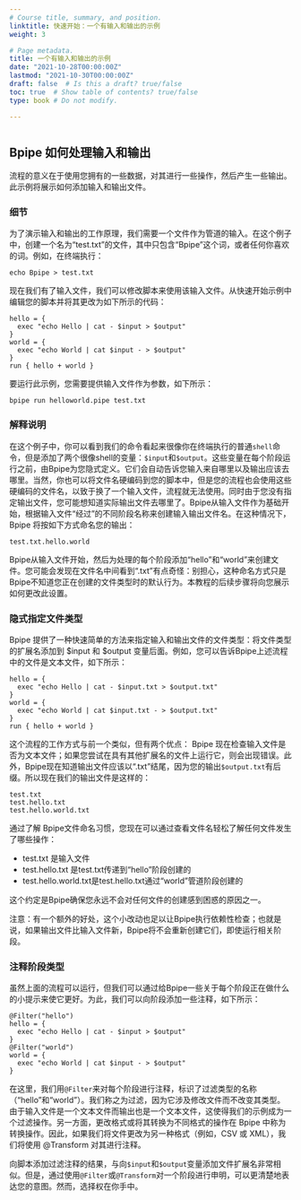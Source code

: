 ```yaml
---
# Course title, summary, and position.
linktitle: 快速开始：一个有输入和输出的示例
weight: 3

# Page metadata.
title: 一个有输入和输出的示例
date: "2021-10-28T00:00:00Z"
lastmod: "2021-10-30T00:00:00Z"
draft: false  # Is this a draft? true/false
toc: true  # Show table of contents? true/false
type: book # Do not modify.

---
```


# 
## Bpipe 如何处理输入和输出
流程的意义在于使用您拥有的一些数据，对其进行一些操作，然后产生一些输出。此示例将展示如何添加输入和输出文件。

### 细节
为了演示输入和输出的工作原理，我们需要一个文件作为管道的输入。在这个例子中，创建一个名为“test.txt”的文件，其中只包含“Bpipe”这个词，或者任何你喜欢的词。例如，在终端执行：
```
echo Bpipe > test.txt
```

现在我们有了输入文件，我们可以修改脚本来使用该输入文件。从快速开始示例中编辑您的脚本并将其更改为如下所示的代码：
```
hello = {
  exec "echo Hello | cat - $input > $output"
}
world = {
  exec "echo World | cat $input - > $output"
}
run { hello + world }
```

要运行此示例，您需要提供输入文件作为参数，如下所示：
```
bpipe run helloworld.pipe test.txt
```

### 解释说明
在这个例子中，你可以看到我们的命令看起来很像你在终端执行的普通`shell`命令，但是添加了两个很像shell的变量：`$input`和`$output`。这些变量在每个阶段运行之前，由Bpipe为您隐式定义。它们会自动告诉您输入来自哪里以及输出应该去哪里。当然，你也可以将文件名硬编码到您的脚本中，但是您的流程也会使用这些硬编码的文件名，以致于换了一个输入文件，流程就无法使用。同时由于您没有指定输出文件，您可能想知道实际输出文件去哪里了。Bpipe从输入文件作为基础开始，根据输入文件“经过”的不同阶段名称来创建输入输出文件名。在这种情况下，Bpipe 将按如下方式命名您的输出：
```
test.txt.hello.world
```

Bpipe从输入文件开始，然后为处理的每个阶段添加“hello”和“world”来创建文件。您可能会发现在文件名中间看到“.txt”有点奇怪：别担心，这种命名方式只是Bpipe不知道您正在创建的文件类型时的默认行为。本教程的后续步骤将向您展示如何更改此设置。

### 隐式指定文件类型
Bpipe 提供了一种快速简单的方法来指定输入和输出文件的文件类型：将文件类型的扩展名添加到 $input 和 $output 变量后面。例如，您可以告诉Bpipe上述流程中的文件是文本文件，如下所示：
```
hello = {
  exec "echo Hello | cat - $input.txt > $output.txt"
}
world = {
  exec "echo World | cat $input.txt - > $output.txt"
}
run { hello + world }
```

这个流程的工作方式与前一个类似，但有两个优点： Bpipe 现在检查输入文件是否为文本文件；如果您尝试在具有其他扩展名的文件上运行它，则会出现错误。此外，Bpipe现在知道输出文件应该以“.txt”结尾，因为您的输出`$output.txt`有后缀。所以现在我们的输出文件是这样的：
```
test.txt
test.hello.txt
test.hello.world.txt
```

通过了解 Bpipe文件命名习惯，您现在可以通过查看文件名轻松了解任何文件发生了哪些操作：
- test.txt 是输入文件
- test.hello.txt 是test.txt传递到“hello”阶段创建的
- test.hello.world.txt是test.hello.txt通过“world”管道阶段创建的

这个约定是Bpipe确保您永远不会对任何文件的创建感到困惑的原因之一。

注意：有一个额外的好处，这个小改动也足以让Bpipe执行依赖性检查；也就是说，如果输出文件比输入文件新，Bpipe将不会重新创建它们，即使运行相关阶段。

### 注释阶段类型
虽然上面的流程可以运行，但我们可以通过给Bpipe一些关于每个阶段正在做什么的小提示来使它更好。为此，我们可以向阶段添加一些注释，如下所示：
```
@Filter("hello")
hello = {
  exec "echo Hello | cat - $input > $output"
}
@Filter("world")
world = {
  exec "echo World | cat $input - > $output"
}
```

在这里，我们用`@Filter`来对每个阶段进行注释，标识了过滤类型的名称（“hello”和“world”）。我们称之为过滤，因为它涉及修改文件而不改变其类型。由于输入文件是一个文本文件而输出也是一个文本文件，这使得我们的示例成为一个过滤操作。另一方面，更改格式或将其转换为不同格式的操作在 Bpipe 中称为转换操作。因此，如果我们将文件更改为另一种格式（例如，CSV 或 XML），我们将使用 @Transform 对其进行注释。

向脚本添加过滤注释的结果，与向`$input`和`$output`变量添加文件扩展名非常相似。但是，通过使用`@Filter`或`@Transform`对一个阶段进行申明，可以更清楚地表达您的意图。然而，选择权在你手中。